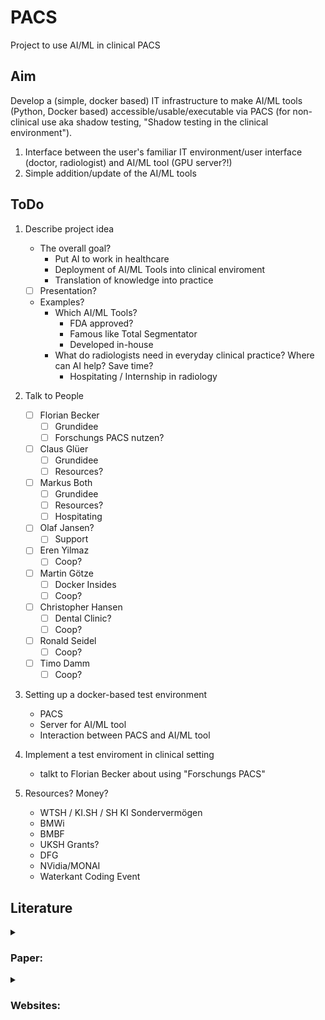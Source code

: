 # PACS
Project to use AI/ML in clinical PACS

## Aim
Develop a (simple, docker based) IT infrastructure to make AI/ML tools (Python, Docker based) accessible/usable/executable via PACS (for non-clinical use aka shadow testing, "Shadow testing in the clinical environment").
1. Interface between the user's familiar IT environment/user interface (doctor, radiologist) and AI/ML tool (GPU server?!)
2. Simple addition/update of the AI/ML tools

## ToDo

1. Describe project idea
   - The overall goal?
     - Put AI to work in healthcare
     - Deployment of AI/ML Tools into clinical enviroment
     - Translation of knowledge into practice
   - [ ] Presentation?
   - Examples?
     - Which AI/ML Tools?
       - FDA approved?
       - Famous like Total Segmentator
       - Developed in-house
     - What do radiologists need in everyday clinical practice? Where can AI help? Save time?
       - Hospitating / Internship in radiology

3. Talk to People
   - [ ] Florian Becker
     - [ ] Grundidee
     - [ ] Forschungs PACS nutzen? 
   - [ ] Claus Glüer
     - [ ] Grundidee
     - [ ] Resources?
   - [ ] Markus Both
     - [ ]  Grundidee
     - [ ]  Resources?
     - [ ]  Hospitating
   - [ ] Olaf Jansen?
     - [ ] Support 
   - [ ] Eren Yilmaz
     - [ ] Coop?
   - [ ] Martin Götze
     - [ ] Docker Insides
     - [ ] Coop?
   - [ ] Christopher Hansen
     - [ ] Dental Clinic?
     - [ ] Coop?
   - [ ] Ronald Seidel
     - [ ] Coop?
   - [ ] Timo Damm
     - [ ] Coop?

3. Setting up a docker-based test environment
   - PACS
   - Server for AI/ML tool
   - Interaction between PACS and AI/ML tool
4. Implement a test enviroment in clinical setting
   - talkt to Florian Becker about using "Forschungs PACS"

5. Resources? Money?
   - WTSH / KI.SH / SH KI Sondervermögen
   - BMWi
   - BMBF
   - UKSH Grants?
   - DFG
   - NVidia/MONAI
   - Waterkant Coding Event

## Literature
<details>
<summary><h3>Paper:</h3></summary>
  
#### vastc
- https://www.ncbi.nlm.nih.gov/pmc/articles/PMC10637622/
  - https://github.com/vastc/vastc/tree/master
#### Other
- https://www.ncbi.nlm.nih.gov/pmc/articles/PMC7012173/
- https://medium.com/@hbjenssen/creating-a-segmentation-tool-that-radiologists-love-6e0a5de02f17

</details>

<details>
<summary><h3>Websites:</h3></summary>

#### PACS

##### **ORTHANC**
- **https://www.orthanc-server.com/download.php # ORTHANC**
  - https://discourse.orthanc-server.org/t/orthanc-docker-images-on-arm-64-architecture-solution-found/4084/4
  - https://www.web3.lu/orthanc-raspberry-pi/
  - https://medium.com/@elniak/orthanc-revolutionizing-medical-imaging-with-open-source-innovation-ffd07f385a14
  - https://github.com/orthanc-server
  - https://pypi.org/project/pyorthanc/
###### Docker
- http://192.168.178.64:8042/app/explorer.html
##### **DCM4CHE**
- **https://web.dcm4che.org/links  # DCM4CHE**
  - https://dcm4che.atlassian.net/wiki/spaces/d2/pages/1835025/dcmsnd
  - https://github.com/dcm4che/dcm4chee-arc-light/wiki/Run-minimum-set-of-archive-services-on-a-single-host
###### Docker
- https://192.168.178.64:8080/dcm4chee-arc
##### Alternative
- https://www.medfloss.org/taxonomy/term/84 # Collection of Open Source PACS
- https://image-systems.biz/products/free-dicom-pacs-tools/
- https://www.bmd-software.com/news/ai-segmentations-in-pacscenter-viewer/

#### DICOM
- **https://dicom.offis.de/dcmtk.php.en DCMTK**
  - https://support.dcmtk.org/docs/dcmsend.html 
- https://github.com/starviewer-medical/starviewer
</details>
